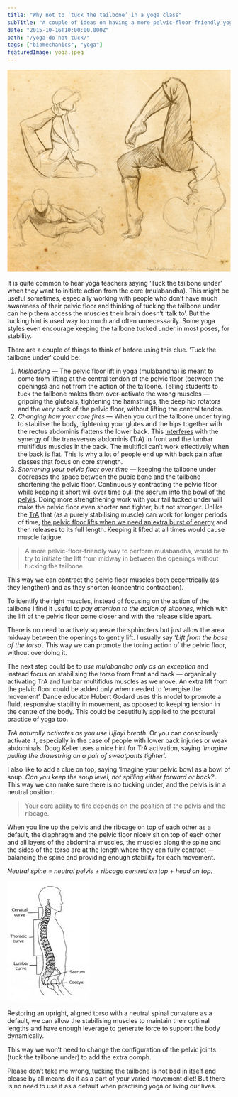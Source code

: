 ```yaml
---
title: "Why not to ‘tuck the tailbone’ in a yoga class"
subTitle: "A couple of ideas on having a more pelvic-floor-friendly yoga practice"
date: "2015-10-16T10:00:00.000Z"
path: "/yoga-do-not-tuck/"
tags: ["biomechanics", "yoga"]
featuredImage: yoga.jpeg
---
```


![Sketches of people doing yoga poses](yoga.jpeg)

It is quite common to hear yoga teachers saying ‘Tuck the tailbone under’ when they want to initiate action from the core (mulabandha). This might be useful sometimes, especially working with people who don’t have much awareness of their pelvic floor and thinking of tucking the tailbone under can help them access the muscles their brain doesn’t ‘talk to’. But the tucking hint is used way too much and often unnecessarily. Some yoga styles even encourage keeping the tailbone tucked under in most poses, for stability.

There are a couple of things to think of before using this clue. ‘Tuck the tailbone under’ could be:

1. *Misleading* — The pelvic floor lift in yoga (mulabandha) is meant to come from lifting at the central tendon of the pelvic floor (between the openings) and not from the action of the tailbone. Telling students to tuck the tailbone makes them over-activate the wrong muscles — gripping the gluteals, tightening the hamstrings, the deep hip rotators and the very back of the pelvic floor, without lifting the central tendon.
2. *Changing how your core fires* — When you curl the tailbone under trying to stabilise the body, tightening your glutes and the hips together with the rectus abdominis flattens the lower back. This [interferes](http://alinenewton.com/pdf-articles/core.htm) with the synergy of the transversus abdominis (TrA) in front and the lumbar multifidus muscles in the back. The multifidi can’t work effectively when the back is flat. This is why a lot of people end up with back pain after classes that focus on core strength.
3. *Shortening your pelvic floor over time* — keeping the tailbone under decreases the space between the pubic bone and the tailbone shortening the pelvic floor. Continuously contracting the pelvic floor while keeping it short will over time [pull the sacrum into the bowl of the pelvis](http://mamasweat.blogspot.co.uk/2010/05/pelvic-floor-party-kegels-are-not.html). Doing more strengthening work with your tail tucked under will make the pelvic floor even shorter and tighter, but not stronger. Unlike the [TrA](http://alinenewton.com/pdf-articles/core.htm) that (as a purely stabilising muscle) can work for longer periods of time, [the pelvic floor lifts when we need an extra burst of energy](http://www.somatics.de/Godard/ReadingBodyInDance.pdf) and then releases to its full length. Keeping it lifted at all times would cause muscle fatigue.

> A more pelvic-floor-friendly way to perform mulabandha, would be to try to initiate the lift from midway in between the openings without tucking the tailbone.

This way we can contract the pelvic floor muscles both eccentrically (as they lengthen) and as they shorten (concentric contraction).

To identify the right muscles, instead of focusing on the action of the tailbone I find it useful to *pay attention to the action of sitbones*, which with the lift of the pelvic floor come closer and with the release slide apart.

There is no need to actively squeeze the sphincters but just allow the area midway between the openings to gently lift. I usually say ‘*Lift from the base of the torso*’. This way we can promote the toning action of the pelvic floor, without overdoing it.

The next step could be to *use mulabandha only as an exception* and instead focus on stabilising the torso from front and back — organically activating TrA and lumbar multifidus muscles as we move. An extra lift from the pelvic floor could be added only when needed to ‘energise the movement’. Dance educator Hubert Godard uses this model to promote a fluid, responsive stability in movement, as opposed to keeping tension in the centre of the body. This could be beautifully applied to the postural practice of yoga too.

*TrA naturally activates as you use Ujjayi breath*. Or you can consciously activate it, especially in the case of people with lower back injuries or weak abdominals. Doug Keller uses a nice hint for TrA activation, saying ‘*Imagine pulling the drawstring on a pair of sweatpants tighter*’.

I also like to add a clue on top, saying ‘Imagine your pelvic bowl as a bowl of soup. *Can you keep the soup level, not spilling either forward or back?*’. This way we can make sure there is no tucking under, and the pelvis is in a neutral position.

> Your core ability to fire depends on the position of the pelvis and the ribcage.

When you line up the pelvis and the ribcage on top of each other as a default, the diaphragm and the pelvic floor nicely sit on top of each other and all layers of the abdominal muscles, the muscles along the spine and the sides of the torso are at the length where they can fully contract — balancing the spine and providing enough stability for each movement.

*Neutral spine = neutral pelvis + ribcage centred on top + head on top.*

![Sketches of people doing yoga poses](neutral-spine.jpeg)

Restoring an upright, aligned torso with a neutral spinal curvature as a default, we can allow the stabilising muscles to maintain their optimal lengths and have enough leverage to generate force to support the body dynamically.

This way we won’t need to change the configuration of the pelvic joints (tuck the tailbone under) to add the extra oomph.

Please don’t take me wrong, tucking the tailbone is not bad in itself and please by all means do it as a part of your varied movement diet! But there is no need to use it as a default when practising yoga or living our lives.